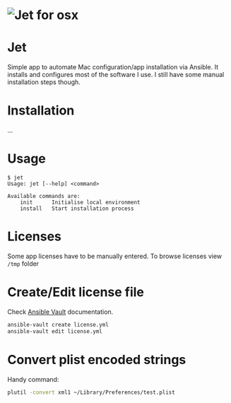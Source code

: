 # <img src="https://cdn.rawgit.com/hipper/jet/master/logo.png" alt="Jet for osx" />

# Jet
Simple app to automate Mac configuration/app installation via Ansible.
It installs and configures most of the software I use. I still have some manual installation steps though.

# Installation
...

# Usage
```
$ jet
Usage: jet [--help] <command>

Available commands are:
    init      Initialise local environment
    install   Start installation process
```

# Licenses
Some app licenses have to be manually entered. To browse licenses view `/tmp` folder

# Create/Edit license file
Check [Ansible Vault](http://docs.ansible.com/ansible/playbooks_vault.html) documentation.

```bash
ansible-vault create license.yml
ansible-vault edit license.yml
```

# Convert plist encoded strings
Handy command:

```bash
plutil -convert xml1 ~/Library/Preferences/test.plist
```